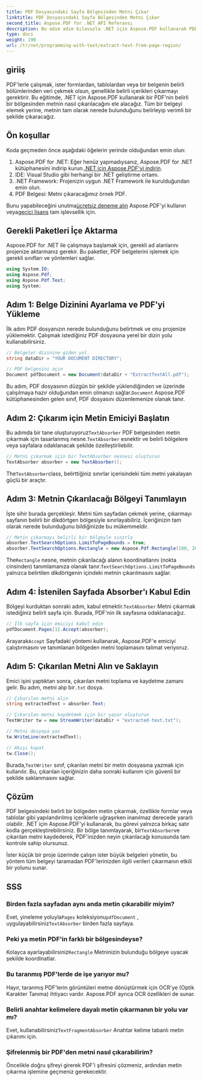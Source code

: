 ```yaml
---
title: PDF Dosyasındaki Sayfa Bölgesinden Metni Çıkar
linktitle: PDF Dosyasındaki Sayfa Bölgesinden Metni Çıkar
second_title: Aspose.PDF for .NET API Referansı
description: Bu adım adım kılavuzla .NET için Aspose.PDF kullanarak PDF'deki belirli bir bölgeden metni nasıl çıkaracağınızı öğrenin. Belgelerinizden metni verimli bir şekilde toplayın ve kaydedin.
type: docs
weight: 190
url: /tr/net/programming-with-text/extract-text-from-page-region/
---
```

## giriiş

PDF'lerle çalışmak, ister formlardan, tablolardan veya bir belgenin belirli bölümlerinden veri çekmek olsun, genellikle belirli içerikleri çıkarmayı gerektirir. Bu eğitimde, .NET için Aspose.PDF kullanarak bir PDF'nin belirli bir bölgesinden metnin nasıl çıkarılacağını ele alacağız. Tüm bir belgeyi elemek yerine, metnin tam olarak nerede bulunduğunu belirleyip verimli bir şekilde çıkaracağız.

## Ön koşullar

Koda geçmeden önce aşağıdaki öğelerin yerinde olduğundan emin olun:

1.  Aspose.PDF for .NET: Eğer henüz yapmadıysanız, Aspose.PDF for .NET kütüphanesini indirip kurun.[.NET için Aspose.PDF'yi indirin](https://releases.aspose.com/pdf/net/).
2. IDE: Visual Studio gibi herhangi bir .NET geliştirme ortamı.
3. .NET Framework: Projenizin uygun .NET Framework ile kurulduğundan emin olun.
4. PDF Belgesi: Metni çıkaracağımız örnek PDF.

 Bunu yapabileceğini unutma[ücretsiz deneme alın](https://releases.aspose.com/) Aspose.PDF'yi kullanın veya[geçici lisans](https://purchase.aspose.com/temporary-license/) tam işlevsellik için.

## Gerekli Paketleri İçe Aktarma

Aspose.PDF for .NET ile çalışmaya başlamak için, gerekli ad alanlarını projenize aktarmanız gerekir. Bu paketler, PDF belgelerini işlemek için gerekli sınıfları ve yöntemleri sağlar.

```csharp
using System.IO;
using Aspose.Pdf;
using Aspose.Pdf.Text;
using System;
```

## Adım 1: Belge Dizinini Ayarlama ve PDF'yi Yükleme

İlk adım PDF dosyanızın nerede bulunduğunu belirtmek ve onu projenize yüklemektir. Çalışmak istediğiniz PDF dosyasına yerel bir dizin yolu kullanabilirsiniz.

```csharp
// Belgeler dizinine giden yol.
string dataDir = "YOUR DOCUMENT DIRECTORY";

// PDF belgesini açın
Document pdfDocument = new Document(dataDir + "ExtractTextAll.pdf");
```

 Bu adım, PDF dosyasının düzgün bir şekilde yüklendiğinden ve üzerinde çalışılmaya hazır olduğundan emin olmanızı sağlar.`Document` Aspose.PDF kütüphanesinden gelen sınıf, PDF dosyasını düzenlemenize olanak tanır.

## Adım 2: Çıkarım için Metin Emiciyi Başlatın

 Bu adımda bir tane oluşturuyoruz`TextAbsorber` PDF belgesinden metin çıkarmak için tasarlanmış nesne.`TextAbsorber` esnektir ve belirli bölgelere veya sayfalara odaklanacak şekilde özelleştirilebilir.

```csharp
// Metni çıkarmak için bir TextAbsorber nesnesi oluşturun
TextAbsorber absorber = new TextAbsorber();
```

 The`TextAbsorber`class, belirttiğiniz sınırlar içerisindeki tüm metni yakalayan güçlü bir araçtır.

## Adım 3: Metnin Çıkarılacağı Bölgeyi Tanımlayın

İşte sihir burada gerçekleşir. Metni tüm sayfadan çekmek yerine, çıkarmayı sayfanın belirli bir dikdörtgen bölgesiyle sınırlayabiliriz. İçeriğinizin tam olarak nerede bulunduğunu bildiğinizde bu mükemmeldir.

```csharp
// Metin çıkarmayı belirli bir bölgeyle sınırla
absorber.TextSearchOptions.LimitToPageBounds = true;
absorber.TextSearchOptions.Rectangle = new Aspose.Pdf.Rectangle(100, 200, 250, 350);
```

 The`Rectangle` nesne, metnin çıkarılacağı alanın koordinatlarını (nokta cinsinden) tanımlamanıza olanak tanır.`TextSearchOptions.LimitToPageBounds` yalnızca belirtilen dikdörtgenin içindeki metnin çıkarılmasını sağlar.

## Adım 4: İstenilen Sayfada Absorber'ı Kabul Edin

 Bölgeyi kurduktan sonraki adım, kabul etmektir.`TextAbsorber` Metni çıkarmak istediğiniz belirli sayfa için. Burada, PDF'nin ilk sayfasına odaklanacağız.

```csharp
// İlk sayfa için emiciyi kabul edin
pdfDocument.Pages[1].Accept(absorber);
```

 Arayarak`Accept` Sayfadaki yöntemi kullanarak, Aspose.PDF'e emiciyi çalıştırmasını ve tanımlanan bölgeden metni toplamasını talimat veriyoruz.

## Adım 5: Çıkarılan Metni Alın ve Saklayın

 Emici işini yaptıktan sonra, çıkarılan metni toplama ve kaydetme zamanı gelir. Bu adım, metni alıp bir`.txt` dosya.

```csharp
// Çıkarılan metni alın
string extractedText = absorber.Text;

// Çıkarılan metni kaydetmek için bir yazar oluşturun
TextWriter tw = new StreamWriter(dataDir + "extracted-text.txt");

// Metni dosyaya yaz
tw.WriteLine(extractedText);

// Akışı kapat
tw.Close();
```

 Burada,`TextWriter` sınıf, çıkarılan metni bir metin dosyasına yazmak için kullanılır. Bu, çıkarılan içeriğinizin daha sonraki kullanım için güvenli bir şekilde saklanmasını sağlar.

## Çözüm

 PDF belgesindeki belirli bir bölgeden metin çıkarmak, özellikle formlar veya tablolar gibi yapılandırılmış içeriklerle uğraşırken inanılmaz derecede yararlı olabilir. .NET için Aspose.PDF'yi kullanarak, bu görevi yalnızca birkaç satır kodla gerçekleştirebilirsiniz. Bir bölge tanımlayarak, bir`TextAbsorber`ve çıkarılan metni kaydederek, PDF'inizden neyin çıkarılacağı konusunda tam kontrole sahip olursunuz.

İster küçük bir proje üzerinde çalışın ister büyük belgeleri yönetin, bu yöntem tüm belgeyi taramadan PDF'lerinizden ilgili verileri çıkarmanın etkili bir yolunu sunar.

## SSS

### Birden fazla sayfadan aynı anda metin çıkarabilir miyim?
 Evet, yineleme yoluyla`Pages` koleksiyonu`pdfDocument` , uygulayabilirsiniz`TextAbsorber` birden fazla sayfaya.

### Peki ya metin PDF'in farklı bir bölgesindeyse?
 Kolayca ayarlayabilirsiniz`Rectangle` Metninizin bulunduğu bölgeye uyacak şekilde koordinatlar.

### Bu taranmış PDF'lerde de işe yarıyor mu?
Hayır, taranmış PDF'lerin görüntüleri metne dönüştürmek için OCR'ye (Optik Karakter Tanıma) ihtiyacı vardır. Aspose.PDF ayrıca OCR özellikleri de sunar.

### Belirli anahtar kelimelere dayalı metin çıkarmanın bir yolu var mı?
 Evet, kullanabilirsiniz`TextFragmentAbsorber` Anahtar kelime tabanlı metin çıkarımı için.

### Şifrelenmiş bir PDF'den metni nasıl çıkarabilirim?
Öncelikle doğru şifreyi girerek PDF'i şifresini çözmeniz, ardından metin çıkarma işlemine geçmeniz gerekecektir.